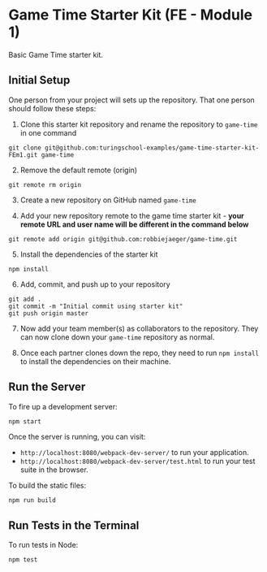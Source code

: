 # Game Time Starter Kit (FE - Module 1)

Basic Game Time starter kit.

## Initial Setup

One person from your project will sets up the repository. That one person should follow these steps:

1. Clone this starter kit repository and rename the repository to `game-time` in one command

  ```shell
  git clone git@github.com:turingschool-examples/game-time-starter-kit-FEm1.git game-time
  ```

2. Remove the default remote (origin)

  ```shell
  git remote rm origin
  ```

3. Create a new repository on GitHub named `game-time`

4. Add your new repository remote to the game time starter kit - **your remote URL and user name will be different in the command below**

  ```shell
  git remote add origin git@github.com:robbiejaeger/game-time.git
  ```

5. Install the dependencies of the starter kit

  ```shell
  npm install
  ```

6. Add, commit, and push up to your repository

  ```shell
  git add .
  git commit -m "Initial commit using starter kit"
  git push origin master
  ```

7. Now add your team member(s) as collaborators to the repository. They can now clone down your `game-time` repository as normal.

8. Once each partner clones down the repo, they need to run `npm install` to install the dependencies on their machine.

## Run the Server

To fire up a development server:

```shell
npm start
```

Once the server is running, you can visit:

* `http://localhost:8080/webpack-dev-server/` to run your application.
* `http://localhost:8080/webpack-dev-server/test.html` to run your test suite in the browser.

To build the static files:

```js
npm run build
```

## Run Tests in the Terminal

To run tests in Node:

```js
npm test
```
